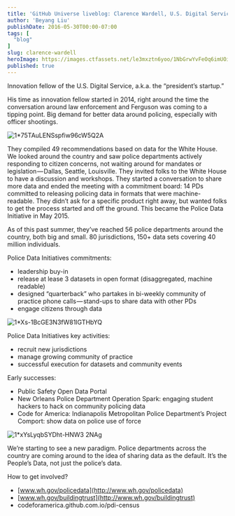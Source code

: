 ```yaml
---
title: 'GitHub Universe liveblog: Clarence Wardell, U.S. Digital Service'
author: 'Beyang Liu'
publishDate: 2016-05-30T00:00-07:00
tags: [
  "blog"
]
slug: clarence-wardell
heroImage: https://images.ctfassets.net/le3mxztn6yoo/1NbGrwYvFeOq6imUOimgMg/27e1186b665e0e9ed3e9e8e2ca118fc2/1_75TAuLENSspfiw96cW5Q2A.jpeg
published: true
---
```




Innovation fellow of the U.S. Digital Service, a.k.a. the “president’s startup.”

His time as innovation fellow started in 2014, right around the time the conversation around law enforcement and Ferguson was coming to a tipping point. Big demand for better data around policing, especially with officer shootings.

![1*75TAuLENSspfiw96cW5Q2A](//images.contentful.com/le3mxztn6yoo/1NbGrwYvFeOq6imUOimgMg/27e1186b665e0e9ed3e9e8e2ca118fc2/1_75TAuLENSspfiw96cW5Q2A.jpeg)

They compiled 49 recommendations based on data for the White House. We looked around the country and saw police departments actively responding to citizen concerns, not waiting around for mandates or legislation — Dallas, Seattle, Louisville. They invited folks to the White House to have a discussion and workshops. They started a conversation to share more data and ended the meeting with a commitment board: 14 PDs committed to releasing policing data in formats that were machine-readable. They didn’t ask for a specific product right away, but wanted folks to get the process started and off the ground. This became the Police Data Initiative in May 2015.

As of this past summer, they’ve reached 56 police departments around the country, both big and small. 80 jurisdictions, 150+ data sets covering 40 million individuals.

Police Data Initiatives commitments:

*   leadership buy-in
*   release at lease 3 datasets in open format (disaggregated, machine readable)
*   designed “quarterback” who partakes in bi-weekly community of practice phone calls — stand-ups to share data with other PDs
*   engage citizens through data

![1*Xs-1BcGE3N3fW81IGTHbYQ](//images.contentful.com/le3mxztn6yoo/5gxMRsW3sAc8g24W4Y4mKc/f48ba804fd991605eca9200206008cd6/1_Xs-1BcGE3N3fW81IGTHbYQ.jpeg)

Police Data Initiatives key activities:

*   recruit new jurisdictions
*   manage growing community of practice
*   successful execution for datasets and community events

Early successes:

*   Public Safety Open Data Portal
*   New Orleans Police Department Operation Spark: engaging student hackers to hack on community policing data
*   Code for America: Indianapolis Metropolitan Police Department’s Project Comport: show data on police use of force

![1*xYsLyqbSYDht-HNW3 2NAg](//images.contentful.com/le3mxztn6yoo/41naiLxNcASU0MwoyMuc8c/f88715c20140b275d27329dc85cf68e3/1_xYsLyqbSYDht-HNW3_2NAg.jpeg)

We’re starting to see a new paradigm. Police departments across the country are coming around to the idea of sharing data as the default. It’s the People’s Data, not just the police’s data.

How to get involved?

*   [www.wh.gov/policedata](http://www.wh.gov/policedata)
*   [www.wh.gov/buildingtrust](http://www.wh.gov/buildingtrust)
*   codeforamerica.github.com.io/pdi-census
